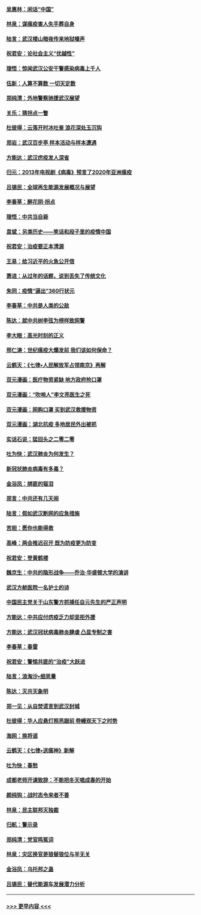 #### [吴惠林：闲话“中国”](../pages/nsc993/n11898182.md?t=02270231) 
#### [林泉：谋瘟疫害人失手葬自身](../pages/nsc993/n11897892.md?t=02270231) 
#### [陆言：武汉楼山暗夜传来地狱嚎声](../pages/nsc993/n11897033.md?t=02270231) 
#### [祝君安：论社会主义“优越性”](../pages/nsc993/n11897005.md?t=02270231) 
#### [理悟：惊闻武汉公安干警感染病毒上千人](../pages/nsc993/n11896947.md?t=02270231) 
#### [伍新：人算不算数 一切天定数](../pages/nsc993/n11893372.md?t=02270231) 
#### [郑纯清：外地警察驰援武汉展望](../pages/nsc993/n11893115.md?t=02270231) 
#### [关乐：猜拐点一瞥](../pages/nsc993/n11893020.md?t=02270231) 
#### [杜彼得：云落开时冰吐鉴 浪花深处玉沉钩](../pages/nsc993/n11892107.md?t=02270231) 
#### [郑岩：武汉百步亭 样本活动与样本遭遇](../pages/nsc993/n11892310.md?t=02270231) 
#### [方能达：武汉疠疫发人深省](../pages/nsc993/n11891376.md?t=02270231) 
#### [归元：2013年电视剧《病毒》预言了2020年亚洲瘟疫](../pages/nsc993/n11891126.md?t=02270231) 
#### [吕锡民：全球再生能源发展概况与展望](../pages/nsc993/n11890613.md?t=02270231) 
#### [李春草：醉花阴·拐点](../pages/nsc993/n11890567.md?t=02270231) 
#### [理悟：中共当自毙](../pages/nsc993/n11890559.md?t=02270231) 
#### [袁斌：另类历史——笑话和段子里的疫情中国](../pages/nsc993/n11889243.md?t=02270231) 
#### [祝君安：治疫要正本清源](../pages/nsc993/n11889085.md?t=02270231) 
#### [王易：给习近平的火急公开信](../pages/nsc993/n11888225.md?t=02270231) 
#### [萧进：从过年的话题，说到丢失了传统文化](../pages/nsc993/n11887732.md?t=02270231) 
#### [朱同：疫情“逼出”360行状元](../pages/nsc993/n11887678.md?t=02270231) 
#### [李春草：中共是人类的公敌](../pages/nsc993/n11887656.md?t=02270231) 
#### [陈达：就中共树李弦为榜样致网警](../pages/nsc993/n11887625.md?t=02270231) 
#### [李大眼：高光时刻的正义](../pages/nsc993/n11887585.md?t=02270231) 
#### [邢仁涛：世纪瘟疫大爆发前 我们该如何保命？](../pages/nsc993/n11887535.md?t=02270231) 
#### [云鹤天：《七律▪人民解放军占领南京》再解](../pages/nsc993/n11887524.md?t=02270231) 
#### [双元漫画：医疗物资紧缺 地方政府抢口罩](../pages/nsc993/n11884744.md?t=02270231) 
#### [双元漫画：“吹哨人”李文亮医生之死](../pages/nsc993/n11884705.md?t=02270231) 
#### [双元漫画：网购口罩 买到武汉救援物资](../pages/nsc993/n11884670.md?t=02270231) 
#### [双元漫画：湖北抗疫 多地居民外出被抓](../pages/nsc993/n11884643.md?t=02270231) 
#### [实话石说：猛回头之二零二零](../pages/nsc993/n11883968.md?t=02270231) 
#### [吐为快：武汉肺炎为何发生？](../pages/nsc993/n11882180.md?t=02270231) 
#### [新冠状肺炎病毒有多毒？](../pages/nsc993/n11881790.md?t=02270231) 
#### [金浴凤：绑匪的猫泪](../pages/nsc993/n11880664.md?t=02270231) 
#### [郑言：中共还有几天闹](../pages/nsc993/n11880645.md?t=02270231) 
#### [陆言：假如武汉断网的应急措施](../pages/nsc993/n11880619.md?t=02270231) 
#### [苦胆：愿你也能得救](../pages/nsc993/n11880601.md?t=02270231) 
#### [高峰：两会推迟召开  既为防疫更为防变](../pages/nsc993/n11879977.md?t=02270231) 
#### [祝君安：登黄鹤楼](../pages/nsc993/n11880583.md?t=02270231) 
#### [魏京生：中共的隐形战争——乔治‧华盛顿大学的演讲](../pages/nsc993/n11879765.md?t=02270231) 
#### [武汉方舱医院一名护士的诗](../pages/nsc993/n11878480.md?t=02270231) 
#### [中国民主党关于山东警方抓捕任自元先生的严正声明](../pages/nsc993/n11877506.md?t=02270231) 
#### [方能达：中共应付疠疫乏力却坚拒外援](../pages/nsc993/n11877497.md?t=02270231) 
#### [方能达：武汉冠状病毒肺炎肆虐 凸显专制之害](../pages/nsc993/n11877475.md?t=02270231) 
#### [李春草：春雷](../pages/nsc993/n11876287.md?t=02270231) 
#### [祝君安：警惕共匪的“治疫”大跃进](../pages/nsc993/n11876084.md?t=02270231) 
#### [陆言：浪淘沙•细思量](../pages/nsc993/n11876071.md?t=02270231) 
#### [陈达：灭共天象明](../pages/nsc993/n11876063.md?t=02270231) 
#### [郑一见：从自焚谎言到武汉封城](../pages/nsc993/n11875621.md?t=02270231) 
#### [杜彼得：华人应悬灯照亮跟前 卷幔观天下之时势](../pages/nsc993/n11874822.md?t=02270231) 
#### [海网：换将谣](../pages/nsc993/n11873712.md?t=02270231) 
#### [云鹤天：《七律▪送瘟神》新解](../pages/nsc993/n11873598.md?t=02270231) 
#### [吐为快：春愁](../pages/nsc993/n11872801.md?t=02270231) 
#### [成都老师开课致辞：不能把冬天唱成春的开始](../pages/nsc993/n11872653.md?t=02270231) 
#### [颜纯钩：战时态令来者不善](../pages/nsc993/n11872011.md?t=02270231) 
#### [林泉：民主联邦灭独裁](../pages/nsc993/n11870998.md?t=02270231) 
#### [归航：警示录](../pages/nsc993/n11870963.md?t=02270231) 
#### [郑纯清：党官鸣冤词](../pages/nsc993/n11870938.md?t=02270231) 
#### [林泉：灾区换官是狼替狼位与羊无关](../pages/nsc993/n11870896.md?t=02270231) 
#### [金浴凤：乌托邦之蛊](../pages/nsc993/n11870879.md?t=02270231) 
#### [吕锡民：替代能源车发展潜力分析](../pages/nsc993/n11870656.md?t=02270231) 

----
#### [ >>> 更早内容 <<< ](../indexes/nsc993-earlier.md)
